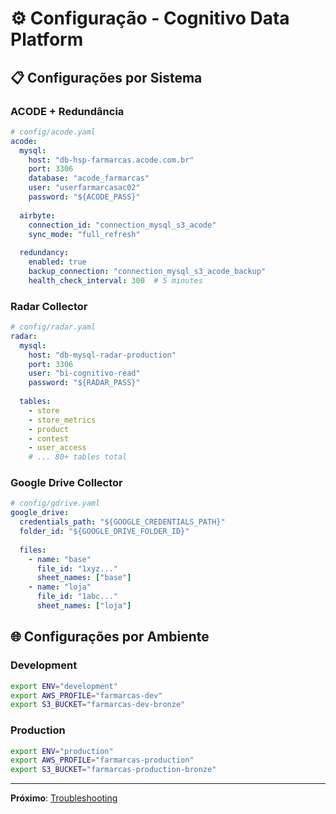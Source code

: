 # ⚙️ Configuração - Cognitivo Data Platform

## 📋 Configurações por Sistema

### **ACODE + Redundância**
```yaml
# config/acode.yaml
acode:
  mysql:
    host: "db-hsp-farmarcas.acode.com.br"
    port: 3306
    database: "acode_farmarcas"
    user: "userfarmarcasac02"
    password: "${ACODE_PASS}"
  
  airbyte:
    connection_id: "connection_mysql_s3_acode"
    sync_mode: "full_refresh"
    
  redundancy:
    enabled: true
    backup_connection: "connection_mysql_s3_acode_backup"
    health_check_interval: 300  # 5 minutes
```

### **Radar Collector**
```yaml
# config/radar.yaml
radar:
  mysql:
    host: "db-mysql-radar-production"
    port: 3306
    user: "bi-cognitivo-read"
    password: "${RADAR_PASS}"
    
  tables:
    - store
    - store_metrics
    - product
    - contest
    - user_access
    # ... 80+ tables total
```

### **Google Drive Collector**
```yaml
# config/gdrive.yaml
google_drive:
  credentials_path: "${GOOGLE_CREDENTIALS_PATH}"
  folder_id: "${GOOGLE_DRIVE_FOLDER_ID}"
  
  files:
    - name: "base"
      file_id: "1xyz..."
      sheet_names: ["base"]
    - name: "loja" 
      file_id: "1abc..."
      sheet_names: ["loja"]
```

## 🌐 Configurações por Ambiente

### **Development**
```bash
export ENV="development"
export AWS_PROFILE="farmarcas-dev"
export S3_BUCKET="farmarcas-dev-bronze"
```

### **Production**
```bash
export ENV="production"
export AWS_PROFILE="farmarcas-production"
export S3_BUCKET="farmarcas-production-bronze"
```

---

**Próximo**: [Troubleshooting](./troubleshooting.md)
